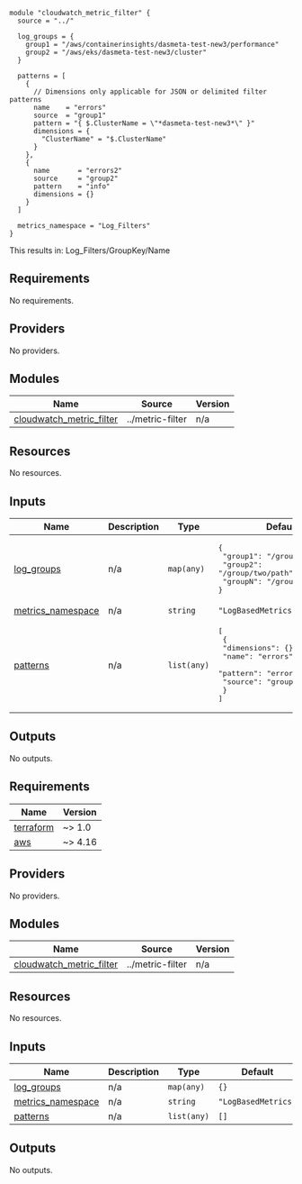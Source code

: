 ```
module "cloudwatch_metric_filter" {
  source = "../"

  log_groups = {
    group1 = "/aws/containerinsights/dasmeta-test-new3/performance"
    group2 = "/aws/eks/dasmeta-test-new3/cluster"
  }

  patterns = [
    {
      // Dimensions only applicable for JSON or delimited filter patterns
      name    = "errors"
      source  = "group1"
      pattern = "{ $.ClusterName = \"*dasmeta-test-new3*\" }"
      dimensions = {
        "ClusterName" = "$.ClusterName"
      }
    },
    {
      name       = "errors2"
      source     = "group2"
      pattern    = "info"
      dimensions = {}
    }
  ]

  metrics_namespace = "Log_Filters"
}
```
This results in:
Log_Filters/GroupKey/Name


<!-- BEGIN_TF_DOCS -->
## Requirements

No requirements.

## Providers

No providers.

## Modules

| Name | Source | Version |
|------|--------|---------|
| <a name="module_cloudwatch_metric_filter"></a> [cloudwatch\_metric\_filter](#module\_cloudwatch\_metric\_filter) | ../metric-filter | n/a |

## Resources

No resources.

## Inputs

| Name | Description | Type | Default | Required |
|------|-------------|------|---------|:--------:|
| <a name="input_log_groups"></a> [log\_groups](#input\_log\_groups) | n/a | `map(any)` | <pre>{<br>  "group1": "/group/one/path",<br>  "group2": "/group/two/path",<br>  "groupN": "/group/nnn/path"<br>}</pre> | no |
| <a name="input_metrics_namespace"></a> [metrics\_namespace](#input\_metrics\_namespace) | n/a | `string` | `"LogBasedMetrics"` | no |
| <a name="input_patterns"></a> [patterns](#input\_patterns) | n/a | `list(any)` | <pre>[<br>  {<br>    "dimensions": {},<br>    "name": "errors",<br>    "pattern": "error",<br>    "source": "group1"<br>  }<br>]</pre> | no |

## Outputs

No outputs.
<!-- END_TF_DOCS -->
<!-- BEGINNING OF PRE-COMMIT-TERRAFORM DOCS HOOK -->
## Requirements

| Name | Version |
|------|---------|
| <a name="requirement_terraform"></a> [terraform](#requirement\_terraform) | ~> 1.0 |
| <a name="requirement_aws"></a> [aws](#requirement\_aws) | ~> 4.16 |

## Providers

No providers.

## Modules

| Name | Source | Version |
|------|--------|---------|
| <a name="module_cloudwatch_metric_filter"></a> [cloudwatch\_metric\_filter](#module\_cloudwatch\_metric\_filter) | ../metric-filter | n/a |

## Resources

No resources.

## Inputs

| Name | Description | Type | Default | Required |
|------|-------------|------|---------|:--------:|
| <a name="input_log_groups"></a> [log\_groups](#input\_log\_groups) | n/a | `map(any)` | `{}` | no |
| <a name="input_metrics_namespace"></a> [metrics\_namespace](#input\_metrics\_namespace) | n/a | `string` | `"LogBasedMetrics"` | no |
| <a name="input_patterns"></a> [patterns](#input\_patterns) | n/a | `list(any)` | `[]` | no |

## Outputs

No outputs.
<!-- END OF PRE-COMMIT-TERRAFORM DOCS HOOK -->
